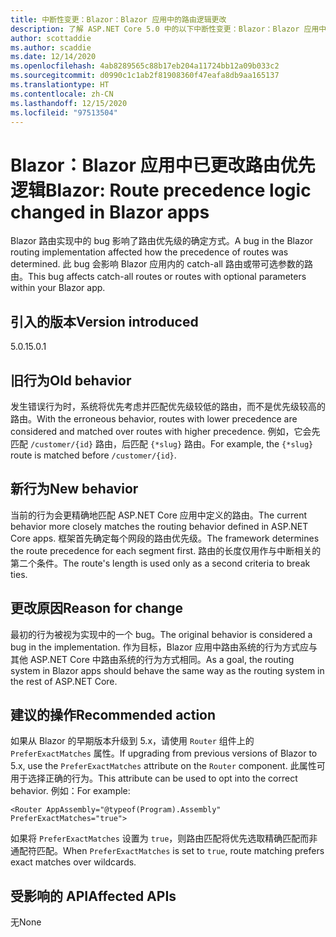 ```yaml
---
title: 中断性变更：Blazor：Blazor 应用中的路由逻辑更改
description: 了解 ASP.NET Core 5.0 中的以下中断性变更：Blazor：Blazor 应用中的路由逻辑更改
author: scottaddie
ms.author: scaddie
ms.date: 12/14/2020
ms.openlocfilehash: 4ab8289565c88b17eb204a11724bb12a09b033c2
ms.sourcegitcommit: d0990c1c1ab2f81908360f47eafa8db9aa165137
ms.translationtype: HT
ms.contentlocale: zh-CN
ms.lasthandoff: 12/15/2020
ms.locfileid: "97513504"
---
```

# <a name="blazor-route-precedence-logic-changed-in-blazor-apps"></a><span data-ttu-id="abeac-103">Blazor：Blazor 应用中已更改路由优先逻辑</span><span class="sxs-lookup"><span data-stu-id="abeac-103">Blazor: Route precedence logic changed in Blazor apps</span></span>

<span data-ttu-id="abeac-104">Blazor 路由实现中的 bug 影响了路由优先级的确定方式。</span><span class="sxs-lookup"><span data-stu-id="abeac-104">A bug in the Blazor routing implementation affected how the precedence of routes was determined.</span></span> <span data-ttu-id="abeac-105">此 bug 会影响 Blazor 应用内的 catch-all 路由或带可选参数的路由。</span><span class="sxs-lookup"><span data-stu-id="abeac-105">This bug affects catch-all routes or routes with optional parameters within your Blazor app.</span></span>

## <a name="version-introduced"></a><span data-ttu-id="abeac-106">引入的版本</span><span class="sxs-lookup"><span data-stu-id="abeac-106">Version introduced</span></span>

<span data-ttu-id="abeac-107">5.0.1</span><span class="sxs-lookup"><span data-stu-id="abeac-107">5.0.1</span></span>

## <a name="old-behavior"></a><span data-ttu-id="abeac-108">旧行为</span><span class="sxs-lookup"><span data-stu-id="abeac-108">Old behavior</span></span>

<span data-ttu-id="abeac-109">发生错误行为时，系统将优先考虑并匹配优先级较低的路由，而不是优先级较高的路由。</span><span class="sxs-lookup"><span data-stu-id="abeac-109">With the erroneous behavior, routes with lower precedence are considered and matched over routes with higher precedence.</span></span> <span data-ttu-id="abeac-110">例如，它会先匹配 `/customer/{id}` 路由，后匹配 `{*slug}` 路由。</span><span class="sxs-lookup"><span data-stu-id="abeac-110">For example, the `{*slug}` route is matched before `/customer/{id}`.</span></span>

## <a name="new-behavior"></a><span data-ttu-id="abeac-111">新行为</span><span class="sxs-lookup"><span data-stu-id="abeac-111">New behavior</span></span>

<span data-ttu-id="abeac-112">当前的行为会更精确地匹配 ASP.NET Core 应用中定义的路由。</span><span class="sxs-lookup"><span data-stu-id="abeac-112">The current behavior more closely matches the routing behavior defined in ASP.NET Core apps.</span></span> <span data-ttu-id="abeac-113">框架首先确定每个网段的路由优先级。</span><span class="sxs-lookup"><span data-stu-id="abeac-113">The framework determines the route precedence for each segment first.</span></span> <span data-ttu-id="abeac-114">路由的长度仅用作与中断相关的第二个条件。</span><span class="sxs-lookup"><span data-stu-id="abeac-114">The route's length is used only as a second criteria to break ties.</span></span>

## <a name="reason-for-change"></a><span data-ttu-id="abeac-115">更改原因</span><span class="sxs-lookup"><span data-stu-id="abeac-115">Reason for change</span></span>

<span data-ttu-id="abeac-116">最初的行为被视为实现中的一个 bug。</span><span class="sxs-lookup"><span data-stu-id="abeac-116">The original behavior is considered a bug in the implementation.</span></span> <span data-ttu-id="abeac-117">作为目标，Blazor 应用中路由系统的行为方式应与其他 ASP.NET Core 中路由系统的行为方式相同。</span><span class="sxs-lookup"><span data-stu-id="abeac-117">As a goal, the routing system in Blazor apps should behave the same way as the routing system in the rest of ASP.NET Core.</span></span>

## <a name="recommended-action"></a><span data-ttu-id="abeac-118">建议的操作</span><span class="sxs-lookup"><span data-stu-id="abeac-118">Recommended action</span></span>

<span data-ttu-id="abeac-119">如果从 Blazor 的早期版本升级到 5.x，请使用 `Router` 组件上的 `PreferExactMatches` 属性。</span><span class="sxs-lookup"><span data-stu-id="abeac-119">If upgrading from previous versions of Blazor to 5.x, use the `PreferExactMatches` attribute on the `Router` component.</span></span> <span data-ttu-id="abeac-120">此属性可用于选择正确的行为。</span><span class="sxs-lookup"><span data-stu-id="abeac-120">This attribute can be used to opt into the correct behavior.</span></span> <span data-ttu-id="abeac-121">例如：</span><span class="sxs-lookup"><span data-stu-id="abeac-121">For example:</span></span>

```razor
<Router AppAssembly="@typeof(Program).Assembly" PreferExactMatches="true">
```

<span data-ttu-id="abeac-122">如果将 `PreferExactMatches` 设置为 `true`，则路由匹配将优先选取精确匹配而非通配符匹配。</span><span class="sxs-lookup"><span data-stu-id="abeac-122">When `PreferExactMatches` is set to `true`, route matching prefers exact matches over wildcards.</span></span>

## <a name="affected-apis"></a><span data-ttu-id="abeac-123">受影响的 API</span><span class="sxs-lookup"><span data-stu-id="abeac-123">Affected APIs</span></span>

<span data-ttu-id="abeac-124">无</span><span class="sxs-lookup"><span data-stu-id="abeac-124">None</span></span>

<!--

## Category

ASP.NET Core

## Affected APIs

Not detectable via API analysis

-->
